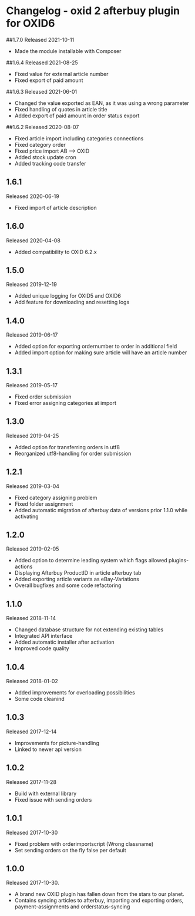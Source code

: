 # Changelog - oxid 2 afterbuy plugin for OXID6

##1.7.0
Released 2021-10-11
* Made the module installable with Composer

##1.6.4
Released 2021-08-25
* Fixed value for external article number
* Fixed export of paid amount

##1.6.3
Released 2021-06-01
* Changed the value exported as EAN, as it was using a wrong parameter
* Fixed handling of quotes in article title
* Added export of paid amount in order status export

##1.6.2
Released 2020-08-07
* Fixed article import including categories connections
* Fixed category order
* Fixed price import AB --> OXID
* Added stock update cron
* Added tracking code transfer

## 1.6.1
Released 2020-06-19
* Fixed import of article description

## 1.6.0
Released 2020-04-08
* Added compatibility to OXID 6.2.x

## 1.5.0
Released 2019-12-19
* Added unique logging for OXID5 and OXID6
* Add feature for downloading and resetting logs

## 1.4.0
Released 2019-06-17
* Added option for exporting ordernumber to order in additional field
* Added import option for making sure article will have an article number

## 1.3.1
Released 2019-05-17
* Fixed order submission
* Fixed error assigning categories at import

## 1.3.0
Released 2019-04-25
* Added option for transferring orders in utf8
* Reorganized utf8-handling for order submission

## 1.2.1
Released 2019-03-04
* Fixed category assigning problem
* Fixed folder assignment
* Added automatic migration of afterbuy data of versions prior 1.1.0 while activating

## 1.2.0
Released 2019-02-05
* Added option to determine leading system which flags allowed plugins-actions
* Displaying Afterbuy ProductID in article afterbuy tab
* Added exporting article variants as eBay-Variations
* Overall bugfixes and some code refactoring 

## 1.1.0
Released 2018-11-14
* Changed database structure for not extending existing tables
* Integrated API interface
* Added automatic installer after activation
* Improved code quality

## 1.0.4
Released 2018-01-02
* Added improvements for overloading possibilities
* Some code cleanind

## 1.0.3
Released 2017-12-14
* Improvements for picture-handling
* Linked to newer api version

## 1.0.2
Released 2017-11-28
* Build with external library
* Fixed issue with sending orders

## 1.0.1
Released 2017-10-30
* Fixed problem with orderimportscript (Wrong classname)
* Set sending orders on the fly false per default

## 1.0.0
Released 2017-10-30.
* A brand new OXID plugin has fallen down from the stars to our planet.
* Contains syncing articles to afterbuy, importing and exporting orders, 
  payment-assignments and orderstatus-syncing

